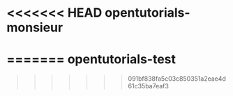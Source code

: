 <<<<<<< HEAD
opentutorials-monsieur
======================
=======
opentutorials-test
==================
>>>>>>> 091bf838fa5c03c850351a2eae4d61c35ba7eaf3
